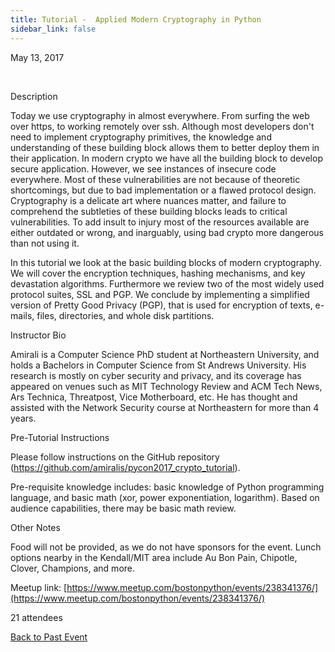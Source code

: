 ```yaml
---
title: Tutorial -  Applied Modern Cryptography in Python
sidebar_link: false
---
```


May 13, 2017


   

Description

Today we use cryptography in almost everywhere. From surfing the web over https, to working remotely over ssh. Although most developers don't need to implement cryptography primitives, the knowledge and understanding of these building block allows them to better deploy them in their application. In modern crypto we have all the building block to develop secure application. However, we see instances of insecure code everywhere. Most of these vulnerabilities are not because of theoretic shortcomings, but due to bad implementation or a flawed protocol design. Cryptography is a delicate art where nuances matter, and failure to comprehend the subtleties of these building blocks leads to critical vulnerabilities. To add insult to injury most of the resources available are either outdated or wrong, and inarguably, using bad crypto more dangerous than not using it.

In this tutorial we look at the basic building blocks of modern cryptography. We will cover the encryption techniques, hashing mechanisms, and key devastation algorithms. Furthermore we review two of the most widely used protocol suites, SSL and PGP. We conclude by implementing a simplified version of Pretty Good Privacy (PGP), that is used for encryption of texts, e-mails, files, directories, and whole disk partitions.

Instructor Bio

Amirali is a Computer Science PhD student at Northeastern University, and holds a Bachelors in Computer Science from St Andrews University. His research is mostly on cyber security and privacy, and its coverage has appeared on venues such as MIT Technology Review and ACM Tech News, Ars Technica, Threatpost, Vice Motherboard, etc. He has thought and assisted with the Network Security course at Northeastern for more than 4 years.

Pre-Tutorial Instructions

Please follow instructions on the GitHub repository (https://github.com/amiralis/pycon2017_crypto_tutorial).

Pre-requisite knowledge includes: basic knowledge of Python programming language, and basic math (xor, power exponentiation, logarithm). Based on audience capabilities, there may be basic math review.

Other Notes

Food will not be provided, as we do not have sponsors for the event. Lunch options nearby in the Kendall/MIT area include Au Bon Pain, Chipotle, Clover, Champions, and more.


Meetup link: [https://www.meetup.com/bostonpython/events/238341376/](https://www.meetup.com/bostonpython/events/238341376/)

21 attendees

[Back to Past Event](past-events.md)